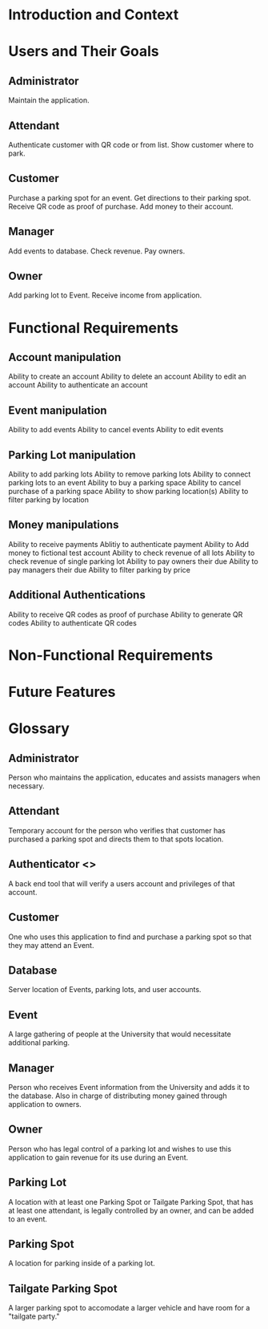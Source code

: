 # Introduction and Context

# Users and Their Goals
## Administrator
Maintain the application.

## Attendant
Authenticate customer with QR code or from list.
Show customer where to park.

## Customer
Purchase a parking spot for an event. 
Get directions to their parking spot.
Receive QR code as proof of purchase.
Add money to their account.

## Manager
Add events to database.
Check revenue.
Pay owners.

## Owner
Add parking lot to Event.
Receive income from application.

# Functional Requirements
## Account manipulation
Ability to create an account
Ability to delete an account
Ability to edit an account
Ability to authenticate an account
## Event manipulation
Ability to add events
Ability to cancel events
Ability to edit events
## Parking Lot manipulation
Ability to add parking lots
Ability to remove parking lots
Ability to connect parking lots to an event
Ability to buy a parking space
Ability to cancel purchase of a parking space
Ability to show parking location(s)
Ability to filter parking by location
## Money manipulations
Ability to receive payments
Ablitiy to authenticate payment
Ability to Add money to fictional test account
Ability to check revenue of all lots
Ability to check revenue of single parking lot
Ability to pay owners their due
Ability to pay managers their due
Ability to filter parking by price
## Additional Authentications
Ability to receive QR codes as proof of purchase
Ability to generate QR codes 
Ability to authenticate QR codes

# Non-Functional Requirements


# Future Features


# Glossary
## Administrator
Person who maintains the application, educates and assists managers when necessary.

## Attendant
Temporary account for the person who verifies that customer has purchased a parking spot and directs them to that spots location.

## Authenticator <<Service>>
A back end tool that will verify a users account and privileges of that account.

## Customer
One who uses this application to find and purchase a parking spot so that they may attend an Event.

## Database
Server location of Events, parking lots, and user accounts.

## Event
A large gathering of people at the University that would necessitate additional parking.

## Manager
Person who receives Event information from the University and adds it to the database. Also in charge of distributing money gained through application to owners.

## Owner
Person who has legal control of a parking lot and wishes to use this application to gain revenue for its use during an Event.

## Parking Lot
A location with at least one Parking Spot or Tailgate Parking Spot, that has at least one attendant, is legally controlled by an owner, and can be added to an event.

## Parking Spot
A location for parking inside of a parking lot. 

## Tailgate Parking Spot
A larger parking spot to accomodate a larger vehicle and have room for a "tailgate party."